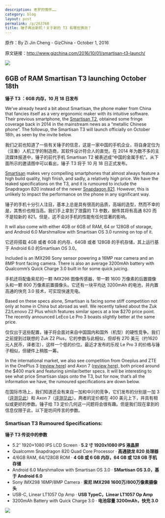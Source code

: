 ```yaml
---
description: 老罗的情怀……
category: blog
layout: post
permalink: /p/263768
title: 锤子再出新机！关于新的 T3 有哪些猜测？
---
```

原作：By Zi Jin Cheng - GizChina - October 1, 2016

原文链接：<http://www.gizchina.com/2016/10/01/smartisan-t3-launch/>

![](http://i2.wp.com/www.gizchina.com/wp-content/uploads/images/2016/09/Smartisan-T3-press-conference_1.jpg)

## 6GB of RAM Smartisan T3 launching October 18th

**锤子 T3 ：6GB 内存，10 月 18 日发布**

We’ve already heard a bit about Smartisan, the phone maker from China that fancies itself as a very ergonomic maker with its intuitive software. Their previous smartphone, the [Smartisan T2](http://www.gizchina.com/2015/12/29/smartisan-t2-launched/), obtained some fringe coverage back in 2014 in the mainstream news as a “metallic Chinese phone”. The followup, the Smartisan T3 will launch officially on October 18th, as seen by the invite below.

我们之前也知道了一些有关锤子的信息，这是一家中国的手机企业，将自身定位为（注重）人机工学的制造商，其软件设计符合人的直觉。在 2014 年为数不多的主流媒体报道中，锤子的前代手机 Smartisan T2 被表述成“中国的金属手机”。从下面所示的邀请图中可以看出，锤子 T3 将于 10 月 18 日正式发布。

[Smartisan](http://www.gizchina.com/?s=Smartisan) makes very compelling smartphones that almost always feature a high build quality, high finish, and sadly, a relatively high price. We have the leaked specifications on the T3, and it is rumoured to include the Snapdragon 820 instead of the newer [Snapdagon 821](http://www.gizchina.com/?s=Snapdagon%20821). However, this is unlikely to impact the performance on the phone in any significant way.

锤子的手机十分引人注目，基本上总是具有很高的品质，高端的造型，然而不幸的是，其售价也相当高。我们手上拿到了泄露的 T3 参数，据传其将有高通 820 而不是较新的 821。但是，这不会对手机的性能有任何显著的影响。

It will also come with either 4GB or 6GB of RAM, 64 or 128GB of storage, and Android 6.0 Marshmallow with Smartisan OS 3.0 running on top of it.

它还将搭载 4GB 或者 6GB 的内存、64GB 或者 128GB 的手机存储，其上运行基于 Android 6.0 的Smartisan OS 3.0。

Included is an IMX298 Sony sensor powering a 16MP rear camera and an 8MP front facing camera. There is also an average 3200mAh battery with Qualcomm’s Quick Charge 3.0 built in for some quick juicing.

手机还将配备索尼的一颗 IMX298 图像传感器，带一颗 1600 万像素的后置摄像头和一颗 800 万像素前置摄像头。它还有一块平均达 3200mAh 的电池，并内置高通的快充 3.0 技术，可实现快速充电。

Based on these specs alone, Smartisan is facing some stiff competition not only at home in China but abroad as well. We recently talked about the Zuk Z2/Lenovo Z2 Plus which features similar specs at a low \$270 price point. The recently announced LeEco Le Pro 3 boasts slightly better at the same price.

仅仅出于这些配置，锤子将会面对来自中国国内和国外（机型）的硬性竞争。我们之前提到过联想的 Zuk Z2 Plus，它的参数与此相似，但却有 270 美元（约1620元人民币，译者注），这样一个低的价位。最近才发布的乐视 Le Pro 3 的价格与锤子相似，但硬件上稍胜一筹。

In the international market, we also see competition from Oneplus and ZTE in the OnePlus 3 ([review here](http://www.gizchina.com/2016/07/16/oneplus-3-review/)) and Axon 7 ([review here](http://www.gizchina.com/2016/08/27/zte-axon-7-review/)), both priced around the \$400 mark and featuring similar/better specs. It will be interesting to see what price Smartisan slaps onto the T3, but for now, that’s all the information we have, the rumoured specifications are down below.

在国际市场上，我们知道还会有来自一加和中兴的竞争，它们发布的分别是一加 3 （[评测见此](http://www.gizchina.com/2016/07/16/oneplus-3-review/)）和 Axon 7（[评测见此](http://www.gizchina.com/2016/08/27/zte-axon-7-review/)）。两者的定价都在 400 美元上下，并具有相似或更好的参数。锤子给 T3 定价几何这一问题将会很有趣。但是我们现在拿到的信息仅限于此，以下是坊间传言的参数。

### Smartisan T3 Rumoured Specifications:

**锤子 T3 传说中的参数**

- 5.2″ 1920×1080 IPS LCD Screen · **5.2 寸 1920x1080 IPS 液晶屏**
- Qualcomm Snapdragon 820 Quad Core Processor · **高通骁龙 820 处理器**
- 4/6GB RAM, 64/128GB ROM · **4 GB 或 6 GB 内存，64 GB 或 128 GB 手机存储**
- Android 6.0 Marshmallow with Smartisan OS 3.0 · **SMartisan OS 3.0，基于 Android 6.0**
- Sony IMX298 16MP/8MP Camera · **索尼 IMX298 1600万/800万像素摄像头**
- USB-C, Linear LT1057 Op Amp · **USB TypeC，Linear LT1057 Op Amp**
- 3200mAh Battery with Quick Charge 3.0 · **电池容量 3200mAh，快充 3.0**

![](http://i0.wp.com/www.gizchina.com/wp-content/uploads/images/2016/09/Smartisan-T3-press-conference_1-1.jpg)